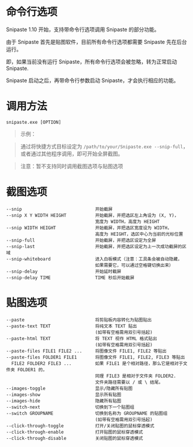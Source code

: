 # 命令行选项

Snipaste 1.10 开始，支持带命令行选项调用 Snipaste 的部分功能。

由于 Snipaste 首先是贴图软件，目前所有命令行选项都需要 Snipaste 先在后台运行。

即，如果当前没有运行 Snipaste，所有命令行选项会被忽略，转为正常启动 Snipaste.

Snipaste 启动之后，再带命令行参数启动 Snipaste，才会执行相应的功能。


# 调用方法
    snipaste.exe [OPTION]

> 示例：

> 通过将快捷方式目标设定为 `/path/to/your/Snipaste.exe --snip-full`，或者通过其他程序调用，即可开始全屏截图。

> 注意：暂不支持同时调用截图选项与贴图选项

# 截图选项

    --snip                            开始截屏
    --snip X Y WIDTH HEIGHT           开始截屏，并把选区左上角设为 (X, Y)，
                                      宽度为 WIDTH，高度为 HEIGHT
    --snip WIDTH HEIGHT               开始截屏，并把选区宽度设为 WIDTH，
                                      高度为 HEIGHT，选区中心为当前的光标位置
    --snip-full                       开始截屏，并把选区设定为全屏
    --snip-last                       开始截屏，并把选区设定为上一次成功截屏的区域
    --snip-whiteboard                 进入白板模式（注意：工具条会被自动隐藏，
                                      如果需要它，可以通过空格键切换出来）
    --snip-delay                      开始延时截屏
    --snip-delay TIME                 TIME 秒后开始截屏

# 贴图选项

    --paste                           将剪贴板内容转化为贴图贴出
    --paste-text TEXT                 将纯文本 TEXT 贴出
                                      (如带有空格需用双引号括起)
    --paste-html TEXT                 将 TEXT 视作 HTML 格式贴出
                                      (如带有空格需用双引号括起)
    --paste-files FILE1 FILE2 ...     将图像文件 FILE1, FILE2 等贴出
    --paste-files FOLDER1 FILE1       将图像文件 FILE1, FILE2, FILE3 等贴出 
      FILE2 FOLDER2 FILE3 ...         如果 FILE1 是个相对路径，那么它是相对于文件夹 FOLDER1 的，
                                      同理 FILE3 是相对于文件夹 FOLDER2.
                                      文件夹路径需要以 / 或 \ 结尾。
    --images-toggle                   显示/隐藏所有贴图
    --images-show                     显示所有贴图
    --images-hide                     隐藏所有贴图
    --switch-next                     切换到下一个贴图组
    --switch GROUPNAME                切换到名称为 GROUPNAME 的贴图组
                                      (如带有空格需用双引号括起)
    --click-through-toggle            打开/关闭贴图的鼠标穿透模式
    --click-through-enable            打开贴图的鼠标穿透模式
    --click-through-disable           关闭贴图的鼠标穿透模式


